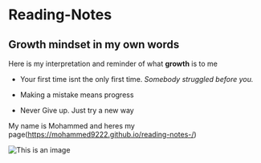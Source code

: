 # Reading-Notes

## Growth mindset in my own words 

Here is my interpretation and reminder of what **growth** is to me 

- Your first time isnt the only first time. *Somebody struggled before you.*

- Making a mistake means progress

- Never Give up. Just try a new way 

My name is Mohammed and heres my page(https://mohammed9222.github.io/reading-notes-/)


![This is an image](https://staticc.sportskeeda.com/editor/2017/09/57f29-1505828119-800.jpg)
